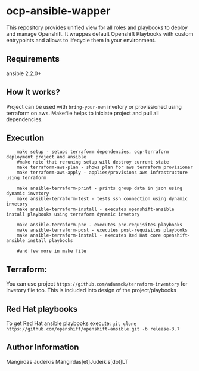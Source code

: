 ocp-ansible-wapper
=========

This repository provides unified view for all roles and playbooks to deploy and manage Openshift. It wrappes default Openshift Playbooks with custom entrypoints and allows to lifecycle them in your environment. 

Requirements
------------

ansible 2.2.0+

How it works?
------------

Project can be used with `bring-your-own` invetory or provissioned using terraform on aws.
Makefile helps to iniciate project and pull all dependencies.


Execution
------------
```
    make setup - setups terraform dependencies, ocp-terraform deployment project and ansible
    #make note that reruning setup will destroy current state
    make terraform-aws-plan - shows plan for aws terraform provisioner
    make terraform-aws-apply - applies/provisions aws infrastructure using terraform

    make ansible-terraform-print - prints group data in json using dynamic invetory
    make ansible-terraform-test - tests ssh connection using dynamic invetory
    make ansible-terraform-install - executes openshift-ansible install playbooks using terraform dynamic invetory

    make ansible-terraform-pre - executes pre-requisites playbooks
    make ansible-terraform-post - executes post-requisites playbooks
    make ansible-terraform-install - executes Red Hat core openshift-ansible install playbooks

    #and few more in make file
```    

Terraform:
----------

You can use project `https://github.com/adammck/terraform-inventory` for invetory file too. This is included into design of the project/playbooks

Red Hat playbooks
------------

To get Red Hat ansible playbooks execute:
`git clone https://github.com/openshift/openshift-ansible.git -b release-3.7`

Author Information
------------------

Mangirdas Judeikis Mangirdas[et]Judeikis[dot]LT